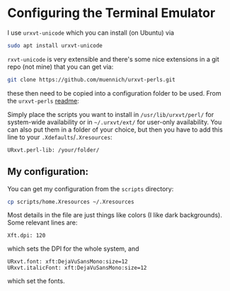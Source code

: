 Configuring the Terminal Emulator
===

I use `urxvt-unicode` which you can install (on Ubuntu) via
```bash
sudo apt install urxvt-unicode
```

`rxvt-unicode` is very extensible and there's some nice extensions 
in a git repo (not mine) that you can get via:
```bash
git clone https://github.com/muennich/urxvt-perls.git
```
these then need to be copied into a configuration folder to be
used. From the `urxvt-perls`
[readme](https://github.com/muennich/urxvt-perls/blob/master/README.md):

Simply place the scripts you want to install in `/usr/lib/urxvt/perl/`
for system-wide availability or in `~/.urxvt/ext/` for user-only
availability. You can also put them in a folder of your choice, but
then you have to add this line to your `.Xdefaults`/`.Xresources`:
```
URxvt.perl-lib: /your/folder/
```

## My configuration:

You can get my configuration from the `scripts` directory:
```bash
cp scripts/home.Xresources ~/.Xresources
```

Most details in the file are just things like colors (I like dark
backgrounds). Some relevant lines are:
```
Xft.dpi: 120
```
which sets the DPI for the whole system, and
```
URxvt.font: xft:DejaVuSansMono:size=12
URxvt.italicFont: xft:DejaVuSansMono:size=12
```
which set the fonts.
